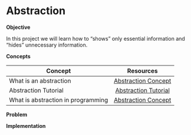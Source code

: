 # Abstraction



**Objective**

In this project we will learn how to “shows” only essential information and “hides” unnecessary information.


**Concepts**

| Concept   |      Resources      |
|----------|:-------------:|
|What is an abstraction |  [Abstraction Concept](https://stackify.com/oop-concept-abstraction/) |
|Abstraction Tutorial|    [Abstraction Tutorial](https://www.youtube.com/watch?v=52frlN8webg)  |
|What is abstraction in programming|[Abstraction Concept](https://www.youtube.com/watch?v=L1-zCdrx8Lk)|



**Problem**


**Implementation**



```Java



```
